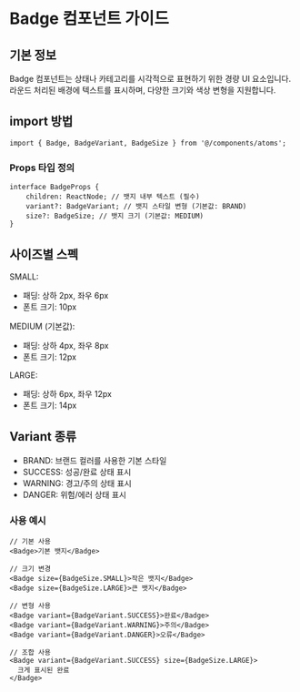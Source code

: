 # Badge 컴포넌트 가이드

## 기본 정보

Badge 컴포넌트는 상태나 카테고리를 시각적으로 표현하기 위한 경량 UI 요소입니다.
라운드 처리된 배경에 텍스트를 표시하며, 다양한 크기와 색상 변형을 지원합니다.

## import 방법

```tsx
import { Badge, BadgeVariant, BadgeSize } from '@/components/atoms';
```

### Props 타입 정의

```tsx
interface BadgeProps {
    children: ReactNode; // 뱃지 내부 텍스트 (필수)
    variant?: BadgeVariant; // 뱃지 스타일 변형 (기본값: BRAND)
    size?: BadgeSize; // 뱃지 크기 (기본값: MEDIUM)
}
```

## 사이즈별 스펙
SMALL: 
- 패딩: 상하 2px, 좌우 6px
- 폰트 크기: 10px

MEDIUM (기본값):
- 패딩: 상하 4px, 좌우 8px
- 폰트 크기: 12px

LARGE:
- 패딩: 상하 6px, 좌우 12px
- 폰트 크기: 14px

## Variant 종류
- BRAND: 브랜드 컬러를 사용한 기본 스타일
- SUCCESS: 성공/완료 상태 표시
- WARNING: 경고/주의 상태 표시
- DANGER: 위험/에러 상태 표시

### 사용 예시
```tsx
// 기본 사용
<Badge>기본 뱃지</Badge>

// 크기 변경
<Badge size={BadgeSize.SMALL}>작은 뱃지</Badge>
<Badge size={BadgeSize.LARGE}>큰 뱃지</Badge>

// 변형 사용
<Badge variant={BadgeVariant.SUCCESS}>완료</Badge>
<Badge variant={BadgeVariant.WARNING}>주의</Badge>
<Badge variant={BadgeVariant.DANGER}>오류</Badge>

// 조합 사용
<Badge variant={BadgeVariant.SUCCESS} size={BadgeSize.LARGE}>
  크게 표시된 완료
</Badge>
```